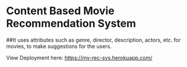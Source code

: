 # Content Based Movie Recommendation System

##It uses attributes such as genre, director, description, actors, etc. for movies, to make suggestions for the users.

View Deployment here: https://mv-rec-sys.herokuapp.com/
